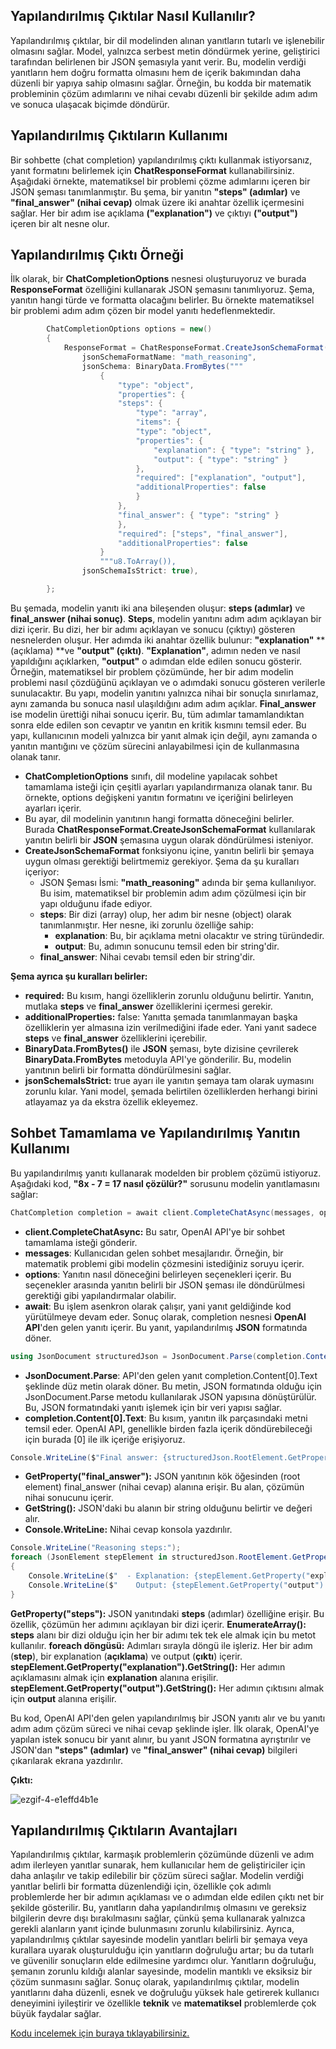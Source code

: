 ## Yapılandırılmış Çıktılar Nasıl Kullanılır?

Yapılandırılmış çıktılar, bir dil modelinden alınan yanıtların tutarlı ve işlenebilir olmasını sağlar. Model, yalnızca serbest metin döndürmek yerine, geliştirici tarafından belirlenen bir JSON şemasıyla yanıt verir. Bu, modelin verdiği yanıtların hem doğru formatta olmasını hem de içerik bakımından daha düzenli bir yapıya sahip olmasını sağlar. Örneğin, bu kodda bir matematik probleminin çözüm adımlarını ve nihai cevabı düzenli bir şekilde adım adım ve sonuca ulaşacak biçimde döndürür.

## Yapılandırılmış Çıktıların Kullanımı
Bir sohbette (chat completion) yapılandırılmış çıktı kullanmak istiyorsanız, yanıt formatını belirlemek için **ChatResponseFormat** kullanabilirsiniz. Aşağıdaki örnekte, matematiksel bir problemi çözme adımlarını içeren bir JSON şeması tanımlanmıştır. Bu şema, bir yanıtın **"steps" (adımlar)** ve **"final_answer" (nihai cevap)** olmak üzere iki anahtar özellik içermesini sağlar. Her bir adım ise açıklama **("explanation")** ve çıktıyı **("output")** içeren bir alt nesne olur.


## Yapılandırılmış Çıktı Örneği

İlk olarak, bir **ChatCompletionOptions** nesnesi oluşturuyoruz ve burada **ResponseFormat** özelliğini kullanarak JSON şemasını tanımlıyoruz. Şema, yanıtın hangi türde ve formatta olacağını belirler. Bu örnekte matematiksel bir problemi adım adım çözen bir model yanıtı hedeflenmektedir.

```csharp
        ChatCompletionOptions options = new()
        {
            ResponseFormat = ChatResponseFormat.CreateJsonSchemaFormat(
                jsonSchemaFormatName: "math_reasoning",
                jsonSchema: BinaryData.FromBytes("""
                    {
                        "type": "object",
                        "properties": {
                        "steps": {
                            "type": "array",
                            "items": {
                            "type": "object",
                            "properties": {
                                "explanation": { "type": "string" },
                                "output": { "type": "string" }
                            },
                            "required": ["explanation", "output"],
                            "additionalProperties": false
                            }
                        },
                        "final_answer": { "type": "string" }
                        },
                        "required": ["steps", "final_answer"],
                        "additionalProperties": false
                    }
                    """u8.ToArray()),
                jsonSchemaIsStrict: true),

        };
```
Bu şemada, modelin yanıtı iki ana bileşenden oluşur: **steps (adımlar)** ve **final_answer (nihai sonuç)**. **Steps**, modelin yanıtını adım adım açıklayan bir dizi içerir. Bu dizi, her bir adımı açıklayan ve sonucu (çıktıyı) gösteren nesnelerden oluşur. Her adımda iki anahtar özellik bulunur: **"explanation"** **(açıklama) **ve **"output" (çıktı)**. **"Explanation"**, adımın neden ve nasıl yapıldığını açıklarken, **"output"** o adımdan elde edilen sonucu gösterir. Örneğin, matematiksel bir problem çözümünde, her bir adım modelin problemi nasıl çözdüğünü açıklayan ve o adımdaki sonucu gösteren verilerle sunulacaktır. Bu yapı, modelin yanıtını yalnızca nihai bir sonuçla sınırlamaz, aynı zamanda bu sonuca nasıl ulaşıldığını adım adım açıklar. **Final_answer** ise modelin ürettiği nihai sonucu içerir. Bu, tüm adımlar tamamlandıktan sonra elde edilen son cevaptır ve yanıtın en kritik kısmını temsil eder. Bu yapı, kullanıcının modeli yalnızca bir yanıt almak için değil, aynı zamanda o yanıtın mantığını ve çözüm sürecini anlayabilmesi için de kullanmasına olanak tanır.

* **ChatCompletionOptions** sınıfı, dil modeline yapılacak sohbet tamamlama isteği için çeşitli ayarları yapılandırmanıza olanak tanır. Bu örnekte, options değişkeni yanıtın formatını ve içeriğini belirleyen ayarları içerir.
* Bu ayar, dil modelinin yanıtının hangi formatta döneceğini belirler. Burada **ChatResponseFormat.CreateJsonSchemaFormat** kullanılarak yanıtın belirli bir **JSON** şemasına uygun olarak döndürülmesi isteniyor.
* **CreateJsonSchemaFormat** fonksiyonu içine, yanıtın belirli bir şemaya uygun olması gerektiği belirtmemiz gerekiyor. Şema da şu kuralları içeriyor:
    *  JSON Şeması İsmi: **"math_reasoning"** adında bir şema kullanılıyor. Bu isim, matematiksel bir problemin adım adım çözülmesi için bir yapı olduğunu ifade ediyor.
    *  **steps**: Bir dizi (array) olup, her adım bir nesne (object) olarak tanımlanmıştır. Her nesne, iki zorunlu özelliğe sahip:
        * **explanation**: Bu, bir açıklama metni olacaktır ve string türündedir.
        * **output**: Bu, adımın sonucunu temsil eden bir string'dir.
    * **final_answer**: Nihai cevabı temsil eden bir string'dir.

**Şema ayrıca şu kuralları belirler:**
* **required:** Bu kısım, hangi özelliklerin zorunlu olduğunu belirtir. Yanıtın, mutlaka **steps** ve **final_answer** özelliklerini içermesi gerekir.
* **additionalProperties:** false: Yanıtta şemada tanımlanmayan başka özelliklerin yer almasına izin verilmediğini ifade eder. Yani yanıt sadece **steps** ve **final_answer** özelliklerini içerebilir.
* **BinaryData.FromBytes()** ile **JSON** şeması, byte dizisine çevrilerek **BinaryData.FromBytes** metoduyla API'ye gönderilir. Bu, modelin yanıtının belirli bir formatta döndürülmesini sağlar.
* **jsonSchemaIsStrict:** true ayarı ile yanıtın şemaya tam olarak uymasını zorunlu kılar. Yani model, şemada belirtilen özelliklerden herhangi birini atlayamaz ya da ekstra özellik ekleyemez.


## Sohbet Tamamlama ve Yapılandırılmış Yanıtın Kullanımı

Bu yapılandırılmış yanıtı kullanarak modelden bir problem çözümü istiyoruz. Aşağıdaki kod, **"8x - 7 = 17 nasıl çözülür?"** sorusunu modelin yanıtlamasını sağlar:

```csharp
ChatCompletion completion = await client.CompleteChatAsync(messages, options);
```

* **client.CompleteChatAsync:** Bu satır, OpenAI API'ye bir sohbet tamamlama isteği gönderir.
* **messages**: Kullanıcıdan gelen sohbet mesajlarıdır. Örneğin, bir matematik problemi gibi modelin çözmesini istediğiniz soruyu içerir.
* **options**: Yanıtın nasıl döneceğini belirleyen seçenekleri içerir. Bu seçenekler arasında yanıtın belirli bir JSON şeması ile döndürülmesi gerektiği gibi yapılandırmalar olabilir.
* **await**: Bu işlem asenkron olarak çalışır, yani yanıt geldiğinde kod yürütülmeye devam eder.
Sonuç olarak, completion nesnesi **OpenAI API**'den gelen yanıtı içerir. Bu yanıt, yapılandırılmış **JSON** formatında döner.

```csharp
using JsonDocument structuredJson = JsonDocument.Parse(completion.Content[0].Text);
```

* **JsonDocument.Parse**: API'den gelen yanıt completion.Content[0].Text şeklinde düz metin olarak döner. Bu metin, JSON formatında olduğu için JsonDocument.Parse metodu kullanılarak JSON yapısına dönüştürülür. Bu, JSON formatındaki yanıtı işlemek için bir veri yapısı sağlar.
* **completion.Content[0].Text**: Bu kısım, yanıtın ilk parçasındaki metni temsil eder. OpenAI API, genellikle birden fazla içerik döndürebileceği için burada [0] ile ilk içeriğe erişiyoruz.

```csharp
Console.WriteLine($"Final answer: {structuredJson.RootElement.GetProperty("final_answer").GetString()}");
```

* **GetProperty("final_answer"):** JSON yanıtının kök öğesinden (root element) final_answer (nihai cevap) alanına erişir. Bu alan, çözümün nihai sonucunu içerir.
* **GetString():** JSON'daki bu alanın bir string olduğunu belirtir ve değeri alır.
* **Console.WriteLine:** Nihai cevap konsola yazdırılır.

```csharp
Console.WriteLine("Reasoning steps:");
foreach (JsonElement stepElement in structuredJson.RootElement.GetProperty("steps").EnumerateArray())
{
    Console.WriteLine($"  - Explanation: {stepElement.GetProperty("explanation").GetString()}");
    Console.WriteLine($"    Output: {stepElement.GetProperty("output").GetString()}");
}
``` 

**GetProperty("steps"):** JSON yanıtındaki **steps** (adımlar) özelliğine erişir. Bu özellik, çözümün her adımını açıklayan bir dizi içerir.
**EnumerateArray():** **steps** alanı bir dizi olduğu için her bir adımı tek tek ele almak için bu metot kullanılır.
**foreach döngüsü:** Adımları sırayla döngü ile işleriz. Her bir adım (**step**), bir explanation (**açıklama**) ve output (**çıktı**) içerir.
**stepElement.GetProperty("explanation").GetString():** Her adımın açıklamasını almak için **explanation** alanına erişilir.
**stepElement.GetProperty("output").GetString():** Her adımın çıktısını almak için **output** alanına erişilir.

Bu kod, OpenAI API'den gelen yapılandırılmış bir JSON yanıtı alır ve bu yanıtı adım adım çözüm süreci ve nihai cevap şeklinde işler. İlk olarak, OpenAI'ye yapılan istek sonucu bir yanıt alınır, bu yanıt JSON formatına ayrıştırılır ve JSON'dan **"steps" (adımlar)** ve **"final_answer" (nihai cevap)** bilgileri çıkarılarak ekrana yazdırılır.


**Çıktı:**


![ezgif-4-e1effd4b1e](https://github.com/user-attachments/assets/a0785e65-8608-4e66-9b5e-21d6172732fb)



## Yapılandırılmış Çıktıların Avantajları

Yapılandırılmış çıktılar, karmaşık problemlerin çözümünde düzenli ve adım adım ilerleyen yanıtlar sunarak, hem kullanıcılar hem de geliştiriciler için daha anlaşılır ve takip edilebilir bir çözüm süreci sağlar. Modelin verdiği yanıtlar belirli bir formatta düzenlendiği için, özellikle çok adımlı problemlerde her bir adımın açıklaması ve o adımdan elde edilen çıktı net bir şekilde gösterilir. Bu, yanıtların daha yapılandırılmış olmasını ve gereksiz bilgilerin devre dışı bırakılmasını sağlar, çünkü şema kullanarak yalnızca gerekli alanların yanıt içinde bulunmasını zorunlu kılabilirsiniz. Ayrıca, yapılandırılmış çıktılar sayesinde modelin yanıtları belirli bir şemaya veya kurallara uyarak oluşturulduğu için yanıtların doğruluğu artar; bu da tutarlı ve güvenilir sonuçların elde edilmesine yardımcı olur. Yanıtların doğruluğu, şemanın zorunlu kıldığı alanlar sayesinde, modelin mantıklı ve eksiksiz bir çözüm sunmasını sağlar. Sonuç olarak, yapılandırılmış çıktılar, modelin yanıtlarını daha düzenli, esnek ve doğruluğu yüksek hale getirerek kullanıcı deneyimini iyileştirir ve özellikle **teknik** ve **matematiksel** problemlerde çok büyük faydalar sağlar.



[Kodu incelemek için buraya tıklayabilirsiniz.](https://github.com/KardelRuveyda/openai-dotnet-exercises/tree/master/Examples/04)




